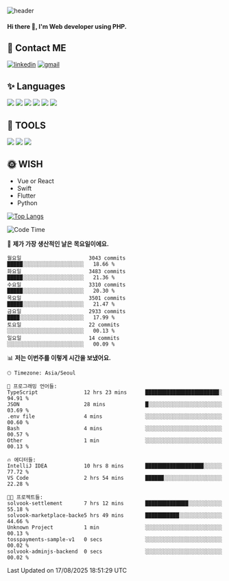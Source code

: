 ![header](https://capsule-render.vercel.app/api?type=waving&color=auto&height=300&section=header&text=Elin&fontSize=90&animation=twinkling)

#### Hi there 👋, I'm <b>Web developer</b> using PHP. ####

<!--
- 🔭 I’m currently working on Uniwill
- 🌱 I’m currently learning Vue or React or Python.
-->

<!---#### I am PHP developer --->

## 💌 Contact ME ###
[<img src='https://img.shields.io/badge/-EunjiKo-%230A66C2?style=flat-square&logo=LinkedIn&logoColor=white' alt='linkedin'>](https://www.linkedin.com/in/https://www.linkedin.com/in/eunji-ko-00a907164//)  [<img src='https://img.shields.io/badge/-einee214%40gmail.com-%23EA4335?style=flat-square&logo=Gmail&logoColor=white' alt='gmail'>](einee214@gmail.com)  


## ✨ Languages
<img src='https://img.shields.io/badge/-PHP-%23777BB4?style=for-the-badge&logo=PHP&logoColor=white'> <img src='https://img.shields.io/badge/-Laravel-%23FF2D20?style=for-the-badge&logo=Laravel&logoColor=white'> <img src='https://img.shields.io/badge/Jquery-%230769AD?style=for-the-badge&logo=Jquery&logoColor=white'> <img src='https://img.shields.io/badge/CSS3-%231572B6?style=for-the-badge&logo=CSS3&logoColor=white'> <img src='https://img.shields.io/badge/Bootstrap-%237952B3?style=for-the-badge&logo=Bootstrap&logoColor=white' > <img src='https://img.shields.io/badge/MySQL-%234479A1?style=for-the-badge&logo=MySQL&logoColor=white' >

## 🌷 TOOLS
<img src='https://img.shields.io/badge/PHPSTORM-%23000000?style=for-the-badge&logo=PhpStorm&logoColor=white' > <img src='https://img.shields.io/badge/GitLab-%23FCA121?style=for-the-badge&logo=GitLab&logoColor=white' > <img src='https://img.shields.io/badge/GitHub-%23181717?style=for-the-badge&logo=GitHub&logoColor=white'>


## 🌞 WISH
- Vue or React
- Swift
- Flutter
- Python


[![Top Langs](https://github-readme-stats.vercel.app/api/top-langs/?username=ein214&layout=compact)](https://github.com/anuraghazra/github-readme-stats)

<!--START_SECTION:waka-->
![Code Time](http://img.shields.io/badge/Code%20Time-4%2C396%20hrs%2029%20mins-blue)

📅 **제가 가장 생산적인 날은 목요일이에요.** 

```text
월요일                      3043 commits        █████░░░░░░░░░░░░░░░░░░░░   18.66 % 
화요일                      3483 commits        █████░░░░░░░░░░░░░░░░░░░░   21.36 % 
수요일                      3310 commits        █████░░░░░░░░░░░░░░░░░░░░   20.30 % 
목요일                      3501 commits        █████░░░░░░░░░░░░░░░░░░░░   21.47 % 
금요일                      2933 commits        ████░░░░░░░░░░░░░░░░░░░░░   17.99 % 
토요일                      22 commits          ░░░░░░░░░░░░░░░░░░░░░░░░░   00.13 % 
일요일                      14 commits          ░░░░░░░░░░░░░░░░░░░░░░░░░   00.09 % 
```


📊 **저는 이번주를 이렇게 시간을 보냈어요.** 

```text
🕑︎ Timezone: Asia/Seoul

💬 프로그래밍 언어들: 
TypeScript               12 hrs 23 mins      ████████████████████████░   94.91 % 
JSON                     28 mins             █░░░░░░░░░░░░░░░░░░░░░░░░   03.69 % 
.env file                4 mins              ░░░░░░░░░░░░░░░░░░░░░░░░░   00.60 % 
Bash                     4 mins              ░░░░░░░░░░░░░░░░░░░░░░░░░   00.57 % 
Other                    1 min               ░░░░░░░░░░░░░░░░░░░░░░░░░   00.13 % 

🔥 에디터들: 
IntelliJ IDEA            10 hrs 8 mins       ███████████████████░░░░░░   77.72 % 
VS Code                  2 hrs 54 mins       ██████░░░░░░░░░░░░░░░░░░░   22.28 % 

🐱‍💻 프로젝트들: 
solvook-settlement       7 hrs 12 mins       ██████████████░░░░░░░░░░░   55.18 % 
solvook-marketplace-backe5 hrs 49 mins       ███████████░░░░░░░░░░░░░░   44.66 % 
Unknown Project          1 min               ░░░░░░░░░░░░░░░░░░░░░░░░░   00.13 % 
tosspayments-sample-v1   0 secs              ░░░░░░░░░░░░░░░░░░░░░░░░░   00.02 % 
solvook-adminjs-backend  0 secs              ░░░░░░░░░░░░░░░░░░░░░░░░░   00.02 % 
```


 Last Updated on 17/08/2025 18:51:29 UTC
<!--END_SECTION:waka-->

<!---![GitHub stats](https://github-readme-stats.vercel.app/api?username=ein214&show_icons=true&theme=dracula)  --->



